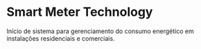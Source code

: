 # Smart Meter Technology

Início de sistema para gerenciamento do consumo energético em instalações residenciais e comerciais.

